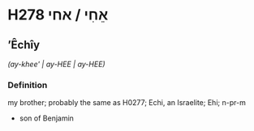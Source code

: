 # H278 אֵחִי / אחי

## ʼÊchîy

_(ay-khee' | ay-HEE | ay-HEE)_

### Definition

my brother; probably the same as H0277; Echi, an Israelite; Ehi; n-pr-m

- son of Benjamin
